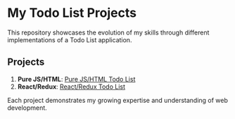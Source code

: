 # My Todo List Projects

This repository showcases the evolution of my skills through different implementations of a Todo List application.

## Projects

1. **Pure JS/HTML**: [Pure JS/HTML Todo List](./pure-js-html/todo/README.md)
2. **React/Redux**: [React/Redux Todo List](./react-redux/README.md)

Each project demonstrates my growing expertise and understanding of web development.
